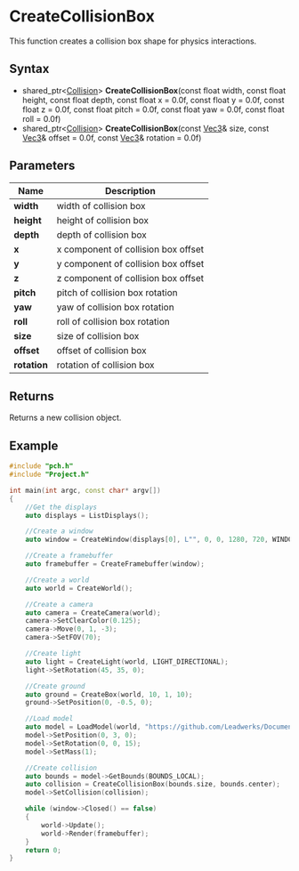 # CreateCollisionBox #
This function creates a collision box shape for physics interactions.

## Syntax ##
- shared_ptr<[Collision](CPP_Collision.md)> **CreateCollisionBox**(const float width, const float height, const float depth, const float x = 0.0f, const float y = 0.0f, const float z = 0.0f, const float pitch = 0.0f, const float yaw = 0.0f, const float roll = 0.0f)
- shared_ptr<[Collision](CPP_Collision.md)> **CreateCollisionBox**(const [Vec3](CPP_Vec3.md)& size, const [Vec3](CPP_Vec3.md)& offset = 0.0f, const [Vec3](CPP_Vec3.md)& rotation = 0.0f)

## Parameters ##
|Name|Description|
|---|----|
|**width**|width of collision box|
|**height**|height of collision box|
|**depth**|depth of collision box|
|**x**|x component of collision box offset|
|**y**|y component of collision box offset|
|**z**|z component of collision box offset|
|**pitch**|pitch of collision box rotation|
|**yaw**|yaw of collision box rotation|
|**roll**|roll of collision box rotation|
|**size**|size of collision box|
|**offset**|offset of collision box|
|**rotation**|rotation of collision box|

## Returns ##
Returns a new collision object.

## Example ##
```c++
#include "pch.h"
#include "Project.h"

int main(int argc, const char* argv[])
{
    //Get the displays
    auto displays = ListDisplays();

    //Create a window
    auto window = CreateWindow(displays[0], L"", 0, 0, 1280, 720, WINDOW_CENTER | WINDOW_TITLEBAR);

    //Create a framebuffer
    auto framebuffer = CreateFramebuffer(window);

    //Create a world
    auto world = CreateWorld();

    //Create a camera
    auto camera = CreateCamera(world);
    camera->SetClearColor(0.125);
    camera->Move(0, 1, -3);
    camera->SetFOV(70);

    //Create light
    auto light = CreateLight(world, LIGHT_DIRECTIONAL);
    light->SetRotation(45, 35, 0);

    //Create ground
    auto ground = CreateBox(world, 10, 1, 10);
    ground->SetPosition(0, -0.5, 0);

    //Load model
    auto model = LoadModel(world, "https://github.com/Leadwerks/Documentation/raw/master/Assets/Models/Containers/crate01.glb");
    model->SetPosition(0, 3, 0);
    model->SetRotation(0, 0, 15);
    model->SetMass(1);

    //Create collision
    auto bounds = model->GetBounds(BOUNDS_LOCAL);
    auto collision = CreateCollisionBox(bounds.size, bounds.center);
    model->SetCollision(collision);

    while (window->Closed() == false)
    {
        world->Update();
        world->Render(framebuffer);
    }
    return 0;
}
```
